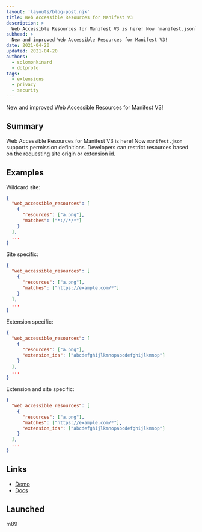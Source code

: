 ```yaml
---
layout: 'layouts/blog-post.njk'
title: Web Accessible Resources for Manifest V3
description: >
  Web Accessible Resources for Manifest V3 is here! Now `manifest.json` supports permission definitions. Developers can restrict resources based on the requesting site origin or extension id.
subhead: >
  New and improved Web Accessible Resources for Manifest V3!
date: 2021-04-20
updated: 2021-04-20
authors:
  - solomonkinard
  - dotproto
tags:
  - extensions
  - privacy
  - security
---
```


New and improved Web Accessible Resources for Manifest V3!

## Summary

Web Accessible Resources for Manifest V3 is here! Now ```manifest.json``` supports permission definitions. Developers can restrict resources based on the requesting site origin or extension id.

## Examples

Wildcard site:

```json
{
  "web_accessible_resources": [
    {
      "resources": ["a.png"],
      "matches": ["*://*/*"]
    }
  ],
  ...
}
```

Site specific:

```json
{
  "web_accessible_resources": [
    {
      "resources": ["a.png"],
      "matches": ["https://example.com/*"]
    }
  ],
  ...
}
```


Extension specific:

```json
{
  "web_accessible_resources": [
    {
      "resources": ["a.png"],
      "extension_ids": ["abcdefghijlkmnopabcdefghijlkmnop"]
    }
  ],
  ...
}
```

Extension and site specific:

```json
{
  "web_accessible_resources": [
    {
      "resources": ["a.png"],
      "matches": ["https://example.com/*"],
      "extension_ids": ["abcdefghijlkmnopabcdefghijlkmnop"]
    }
  ],
  ...
}
```

## Links

* [Demo][war-example]
* [Docs][war-docs]

## Launched

m89

[war-example]: https://github.com/GoogleChrome/chrome-extensions-samples/tree/main/api/web-accessible-resources
[war-docs]: https://developer.chrome.com/docs/extensions/mv3/manifest/web_accessible_resources/
